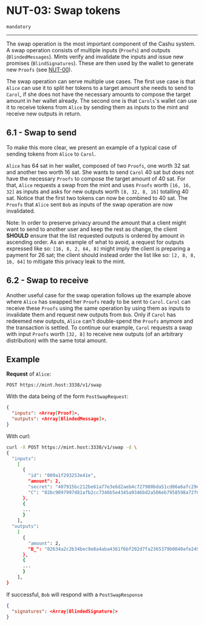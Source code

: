 NUT-03: Swap tokens
==========================

`mandatory`

---

The swap operation is the most important component of the Cashu system. A swap operation consists of multiple inputs (`Proofs`) and outputs (`BlindedMessages`). Mints verify and invalidate the inputs and issue new promises (`BlindSignatures`). These are then used by the wallet to generate new `Proofs` (see [NUT-00][00]).

The swap operation can serve multiple use cases. The first use case is that `Alice` can use it to split her tokens to a target amount she needs to send to `Carol`, if she does not have the necessary amounts to compose the target amount in her wallet already. The second one is that `Carols`'s wallet can use it to receive tokens from `Alice` by sending them as inputs to the mint and receive new outputs in return. 

## 6.1 - Swap to send

To make this more clear, we present an example of a typical case of sending tokens from `Alice` to `Carol`.

`Alice` has 64 sat in her wallet, composed of two `Proofs`, one worth 32 sat and another two worth 16 sat. She wants to send `Carol` 40 sat but does not have the necessary `Proofs` to compose the target amount of 40 sat. For that, `Alice` requests a swap from the mint and uses `Proofs` worth `[16, 16, 32]` as inputs and asks for new outputs worth `[8, 32, 8, 16]` totalling 40 sat. Notice that the first two tokens can now be combined to 40 sat. The `Proofs` that `Alice` sent `Bob` as inputs of the swap operation are now invalidated.

Note: In order to preserve privacy around the amount that a client might want to send to another user and keep the rest as change, the client **SHOULD** ensure that the list requested outputs is ordered by amount in ascending order. As an example of what to avoid, a request for outputs expressed like so: `[16, 8, 2, 64, 8]` might imply the client is preparing a payment for 26 sat; the client should instead order the list like so: `[2, 8, 8, 16, 64]` to mitigate this privacy leak to the mint.


## 6.2 - Swap to receive

Another useful case for the swap operation follows up the example above where `Alice` has swapped her `Proofs` ready to be sent to `Carol`. `Carol` can receive these `Proofs` using the same operation by using them as inputs to invalidate them and request new outputs from `Bob`. Only if `Carol` has redeemed new outputs, `Alice` can't double-spend the `Proofs` anymore and the transaction is settled. To continue our example, `Carol` requests a swap with input `Proofs` worth `[32, 8]` to receive new outputs (of an arbitrary distribution) with the same total amount.

## Example

**Request** of `Alice`:

```http
POST https://mint.host:3338/v1/swap
```

With the data being of the form `PostSwapRequest`:

```json
{
  "inputs": <Array[Proof]>,
  "outputs": <Array[BlindedMessage]>,
}
```

With curl:

```bash
curl -X POST https://mint.host:3338/v1/swap -d \
{
  "inputs": 
    [
      {
        "id": "009a1f293253e41e",
        "amount": 2,
        "secret": "407915bc212be61a77e3e6d2aeb4c727980bda51cd06a6afc29e2861768a7837",
        "C": "02bc9097997d81afb2cc7346b5e4345a9346bd2a506eb7958598a72f0cf85163ea"
      },
      {
      ...
      }
    ],
  "outputs":
    [
      {
        "amount": 2, 
        "B_": "02634a2c2b34bec9e8a4aba4361f6bf202d7fa2365379b0840afe249a7a9d71239"
      },
      {
      ...
      }
    ],
}
```

If successful, `Bob` will respond with a `PostSwapResponse` 

```json
{
  "signatures": <Array[BlindedSignature]>
}
```

[00]: 00.md
[01]: 01.md
[02]: 02.md
[03]: 03.md
[04]: 04.md
[05]: 05.md
[06]: 06.md
[07]: 07.md
[08]: 08.md
[09]: 09.md
[10]: 10.md
[11]: 11.md
[12]: 12.md
